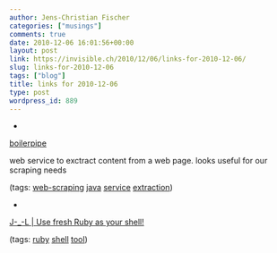 ```yaml
---
author: Jens-Christian Fischer
categories: ["musings"]
comments: true
date: 2010-12-06 16:01:56+00:00
layout: post
link: https://invisible.ch/2010/12/06/links-for-2010-12-06/
slug: links-for-2010-12-06
tags: ["blog"]
title: links for 2010-12-06
type: post
wordpress_id: 889
---
```


  * 
                

[boilerpipe](https://boilerpipe-web.appspot.com/)


                

web service to exctract content from a web page. looks useful for our scraping needs


                

(tags: [web-scraping](https://www.delicious.com/jaycee/web-scraping) [java](https://www.delicious.com/jaycee/java) [service](https://www.delicious.com/jaycee/service) [extraction](https://www.delicious.com/jaycee/extraction))


            
  * 
                

[J-_-L | Use fresh Ruby as your shell!](https://rbjl.net/43-use-fresh-ruby-as-your-shell)


                
                

(tags: [ruby](https://www.delicious.com/jaycee/ruby) [shell](https://www.delicious.com/jaycee/shell) [tool](https://www.delicious.com/jaycee/tool))


            
